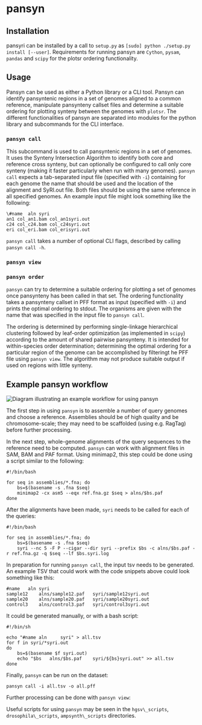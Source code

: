 # pansyn

## Installation
pansyri can be installed by a call to `setup.py` as `[sudo] python ./setup.py install [--user]`.
Requirements for running pansyn are `Cython`, `pysam`, `pandas` and `scipy` for the plotsr ordering functionality.

## Usage

Pansyn can be used as either a Python library or a CLI tool.
Pansyn can identify pansyntenic regions in a set of genomes aligned to a common reference, manipulate pansynteny callset files and determine a suitable ordering for plotting synteny between the genomes with `plotsr`.
The different functionalities of pansyn are separated into modules for the python library and subcommands for the CLI interface.

### `pansyn call`

This subcommand is used to call pansyntenic regions in a set of genomes.
It uses the Synteny Intersection Algorithm to identify both core and reference cross synteny, but can optionally be configured to call only core synteny (making it faster particularly when run with many genomes).
`pansyn call` expects a tab-separated input file (specified with `-i`) containing for each genome the name that should be used and the location of the alignment and SyRI.out file.
Both files should be using the same reference in all specified genomes.
An example input file might look something like the following:

```
\#name	aln	syri
an1	col_an1.bam	col_an1syri.out
c24	col_c24.bam	col_c24syri.out
eri	col_eri.bam	col_erisyri.out
```

`pansyn call` takes a number of optional CLI flags, described by calling `pansyn call -h`.

### `pansyn view`

### `pansyn order`

`pansyn` can try to determine a suitable ordering for plotting a set of genomes once pansynteny has been called in that set.
The ordering functionality takes a pansynteny callset in PFF format as input (specified with `-i`) and prints the optimal ordering to stdout.
The organisms are given with the name that was specified in the input file to `pansyn call`.

The ordering is determined by performing single-linkage hierarchical clustering followed by leaf-order optimization (as implemented in `scipy`) according to the amount of shared pairwise pansynteny.
It is intended for within-species order determination; determining the optimal ordering for a particular region of the genome can be accomplished by filteringt he PFF file using `pansyn view`.
The algorithm may not produce suitable output if used on regions with little synteny.

## Example pansyn workflow

![Diagram illustrating an example workflow for using pansyn](https://github.com/schneebergerlab/pansyri/blob/leon/workflow.svg)

The first step in using `pansyn` is to assemble a number of query genomes and choose a reference.
Assemblies should be of high quality and be chromosome-scale; they may need to be scaffolded (using e.g. RagTag) before further processing.

In the next step, whole-genome alignments of the query sequences to the reference need to be computed.
`pansyn` can work with alignment files in SAM, BAM and PAF format.
Using minimap2, this step could be done using a script similar to the following:
```
#!/bin/bash

for seq in assemblies/*.fna; do
	bs=$(basename -s .fna $seq)
	minimap2 -cx asm5 --eqx ref.fna.gz $seq > alns/$bs.paf
done
```

After the alignments have been made, `syri` needs to be called for each of the queries:
```
#!/bin/bash

for seq in assemblies/*.fna; do
	bs=$(basename -s .fna $seq)
	syri --nc 5 -F P --cigar --dir syri --prefix $bs -c alns/$bs.paf -r ref.fna.gz -q $seq --lf $bs.syri.log
```

In preparation for running `pansyn call`, the input tsv needs to be generated.
An example TSV that could work with the code snippets above could look something like this:

```
#name	aln	syri
sample12	alns/sample12.paf	syri/sample12syri.out
sample20	alns/sample20.paf	syri/sample20syri.out
control3	alns/control3.paf	syri/control3syri.out
``` 

It could be generated manually, or with a bash script:
```
#!/bin/sh

echo "#name aln 	syri" > all.tsv
for f in syri/*syri.out
do
	bs=$(basename $f syri.out)
	echo "$bs	alns/$bs.paf	syri/${bs}syri.out" >> all.tsv
done
```

Finally, `pansyn` can be run on the dataset:
```
pansyn call -i all.tsv -o all.pff
```

Further processing can be done with `pansyn view`:


Useful scripts for using `pansyn` may be seen in the `hgsv\_scripts`, `drosophila\_scripts`, `ampsynth\_scripts` directories.
